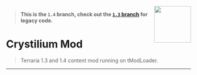 
<!-- This uses our mod icon!!! If the root directory for out mod every moves, change this accordingly! -->
<!-- Image scaling here isn't nearest-neighbor, so we can get away with changing the width and height like this. Doesn't look great, though... -->
<img src="icon.png" align="right" width="100" height="100" />

> **This is the `1.4` branch, check out the [`1.3` branch](https://github.com/JavidPack/CrystiliumMod/tree/1.3) for legacy code.**

<!-- TODO: Make a funky little tML badge? -->
# Crystilium Mod

> Terraria 1.3 and 1.4 content mod running on tModLoader.

---

<!-- TODO: put info here lmao -->
